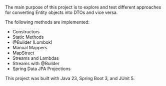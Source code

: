 The main purpose of this project is to explore and test different approaches for converting Entity objects into DTOs and vice versa.

The following methods are implemented:

- Constructors
- Static Methods
- @Builder (Lombok)
- Manual Mappers
- MapStruct
- Streams and Lambdas
- Streams with @Builder
- Spring Data JPA Projections

This project was built with Java 23, Spring Boot 3, and JUnit 5.

